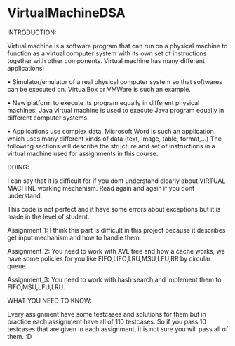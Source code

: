 # VirtualMachineDSA
INTRODUCTION:

  Virtual machine is a software program that can run on a physical machine to
  function as a virtual computer system with its own set of instructions together
  with other components.
  Virtual machine has many different applications:
  
  • Simulator/emulator of a real physical computer system so that softwares
  can be executed on. VirtualBox or VMWare is such an example.
  
  • New platform to execute its program equally in different physical machines. Java virtual machine is used to execute Java program equally in
  different computer systems.
  
  • Applications use complex data. Microsoft Word is such an application
  which uses many different kinds of data (text, image, table, format,...)
  The following sections will describe the structure and set of instructions in
  a virtual machine used for assignments in this course.
  
DOING:

  I can say that it is difficult for if you dont understand clearly about VIRTUAL MACHINE working mechanism.
  Read again and again if you dont understand.
  
  This code is not perfect and it have some errors about exceptions but it is made in the level of student.
  
  Assignment_1: I think this part is difficult in this project because it describes get input mechanism and how to handle them.
  
  Assignment_2: You need to work with AVL tree and how a cache works, we have some policies for you like FIFO,LIFO,LRU,MSU,LFU,RR by circular queue.
  
  Assignment_3: You need to work with hash search and implement them to FIFO,MSU,LFU,LRU.

WHAT YOU NEED TO KNOW:

  Every assignment have some testcases and solutions for them but in practice each assignment have all of 110 testcases. So if you pass 10 testcases that are given 
  in each assignment, it is not sure you will pass all of them. :D
